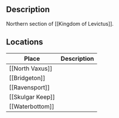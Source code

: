 ## Description
Northern section of [[Kingdom of Levictus]]. 

## Locations
| Place            | Description |
| ---------------- | ----------- |
| [[North Vaxus]]  |             |
| [[Bridgeton]]    |             |
| [[Ravensport]]   |             |
| [[Skulgar Keep]] |             |
| [[Waterbottom]]  |             |
